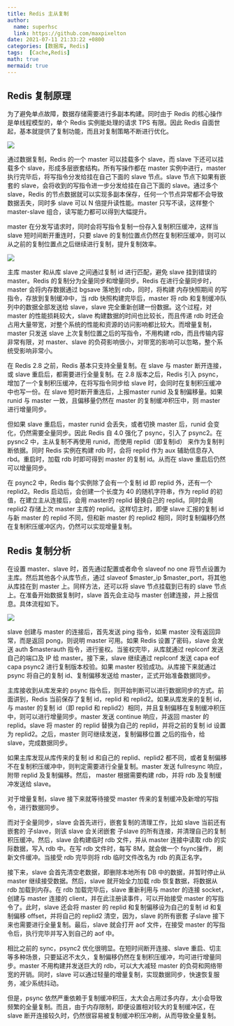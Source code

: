 ```yaml
---
title: Redis 主从复制
author:
  name: superhsc
  link: https://github.com/maxpixelton
date: 2021-07-11 21:33:22 +0800
categories: [数据库, Redis]
tags:  [Cache,Redis]
math: true
mermaid: true
---
```

## Redis 复制原理

为了避免单点故障，数据存储需要进行多副本构建。同时由于 Redis 的核心操作是单线程模型的，单个 Redis 实例能处理的请求 TPS 有限。因此 Redis 自面世起，基本就提供了复制功能，而且对复制策略不断进行优化。

![](https://maxpixelton.github.io/images/assert/db/cache/cache-redis-1201.png)

通过数据复制，Redis 的一个 master 可以挂载多个 slave，而 slave 下还可以挂载多个 slave，形成多层嵌套结构。所有写操作都在 master 实例中进行，master 执行完毕后，将写指令分发给挂在自己下面的 slave 节点。slave 节点下如果有嵌套的 slave，会将收到的写指令进一步分发给挂在自己下面的 slave。通过多个 slave，Redis 的节点数据就可以实现多副本保存，任何一个节点异常都不会导致数据丢失，同时多 slave 可以 N 倍提升读性能。master 只写不读，这样整个 master-slave 组合，读写能力都可以得到大幅提升。

 

master 在分发写请求时，同时会将写指令复制一份存入复制积压缓冲，这样当 slave 短时间断开重连时，只要 slave 的复制位置点仍然在复制积压缓冲，则可以从之前的复制位置点之后继续进行复制，提升复制效率。

![](https://maxpixelton.github.io/images/assert/db/cache/cache-redis-1202.png)

主库 master 和从库 slave 之间通过复制 id 进行匹配，避免 slave 挂到错误的 master。Redis 的复制分为全量同步和增量同步。Redis 在进行全量同步时，master 会将内存数据通过 bgsave 落地到 rdb，同时，将构建 内存快照期间 的写指令，存放到复制缓冲中，当 rdb 快照构建完毕后，master 将 rdb 和复制缓冲队列中的数据全部发送给 slave，slave 完全重新创建一份数据。这个过程，对 master 的性能损耗较大，slave 构建数据的时间也比较长，而且传递 rdb 时还会占用大量带宽，对整个系统的性能和资源的访问影响都比较大。而增量复制，master 只发送 slave 上次复制位置之后的写指令，不用构建 rdb，而且传输内容非常有限，对 master、slave 的负荷影响很小，对带宽的影响可以忽略，整个系统受影响非常小。

 

在 Redis 2.8 之前，Redis 基本只支持全量复制。在 slave 与 master 断开连接，或 slave 重启后，都需要进行全量复制。在 2.8 版本之后，Redis 引入 psync，增加了一个复制积压缓冲，在将写指令同步给 slave 时，会同时在复制积压缓冲中也写一份。在 slave 短时断开重连后，上报master runid 及复制偏移量。如果 runid 与 master 一致，且偏移量仍然在 master 的复制缓冲积压中，则 master 进行增量同步。



但如果 slave 重启后，master runid 会丢失，或者切换 master 后，runid 会变化，仍然需要全量同步。因此 Redis 自 4.0 强化了 psync，引入了 psync2。在 pysnc2 中，主从复制不再使用 runid，而使用 replid（即复制id） 来作为复制判断依据。同时 Redis 实例在构建 rdb 时，会将 replid 作为 aux 辅助信息存入 rbd。重启时，加载 rdb 时即可得到 master 的复制 id。从而在 slave 重启后仍然可以增量同步。



在 psync2 中，Redis 每个实例除了会有一个复制 id 即 replid 外，还有一个 replid2。Redis 启动后，会创建一个长度为 40 的随机字符串，作为 replid 的初值，在建立主从连接后，会用 master的 replid 替换自己的 replid。同时会用 replid2 存储上次 master 主库的 replid。这样切主时，即便 slave 汇报的复制 id 与新 master 的 replid 不同，但和新 master 的 replid2 相同，同时复制偏移仍然在复制积压缓冲区内，仍然可以实现增量复制。

## Redis 复制分析

在设置 master、slave 时，首先通过配置或者命令 slaveof no one 将节点设置为主库。然后其他各个从库节点，通过 slaveof $master_ip $master_port，将其他从库挂在到 master 上。同样方法，还可以将 slave 节点挂载到已有的 slave 节点上。在准备开始数据复制时，slave 首先会主动与 master 创建连接，并上报信息。具体流程如下。

![](https://maxpixelton.github.io/images/assert/db/cache/cache-redis-1203.png)

slave 创建与 master 的连接后，首先发送 ping 指令，如果 master 没有返回异常，而是返回 pong，则说明 master 可用。如果 Redis 设置了密码，slave 会发送 auth $masterauth 指令，进行鉴权。当鉴权完毕，从库就通过 replconf 发送自己的端口及 IP 给 master。接下来，slave 继续通过 replconf 发送 capa eof capa psync2 进行复制版本校验。如果 master 校验成功。从库接下来就通过 psync 将自己的复制 id、复制偏移发送给 master，正式开始准备数据同步。

  

主库接收到从库发来的 psync 指令后，则开始判断可以进行数据同步的方式。前面讲到，Redis 当前保存了复制 id，replid 和 replid2。如果从库发来的复制 id，与 master 的复制 id（即 replid 和 replid2）相同，并且复制偏移在复制缓冲积压中，则可以进行增量同步。master 发送 continue 响应，并返回 master 的 replid。slave 将 master 的 replid 替换为自己的 replid，并将之前的复制 id 设置为 replid2。之后，master 则可继续发送，复制偏移位置 之后的指令，给 slave，完成数据同步。

 

如果主库发现从库传来的复制 id 和自己的 replid、replid2 都不同，或者复制偏移不在复制积压缓冲中，则判定需要进行全量复制。master 发送 fullresync 响应，附带 replid 及复制偏移。然后， master 根据需要构建 rdb，并将 rdb 及复制缓冲发送给 slave。

 

对于增量复制，slave 接下来就等待接受 master 传来的复制缓冲及新增的写指令，进行数据同步。

 

而对于全量同步，slave 会首先进行，嵌套复制的清理工作，比如 slave 当前还有嵌套的 子slave，则该 slave 会关闭嵌套 子slave 的所有连接，并清理自己的复制积压缓冲。然后，slave 会构建临时 rdb 文件，并从 master 连接中读取 rdb 的实际数据，写入 rdb 中。在写 rdb 文件时，每写 8M，就会做一个 fsync操作， 刷新文件缓冲。当接受 rdb 完毕则将 rdb 临时文件改名为 rdb 的真正名字。

  

接下来，slave 会首先清空老数据，即删除本地所有 DB 中的数据，并暂时停止从 master 继续接受数据。然后，slave 就开始全力加载 rdb 恢复数据，将数据从 rdb 加载到内存。在 rdb 加载完毕后，slave 重新利用与 master 的连接 socket，创建与 master 连接的 client，并在此注册读事件，可以开始接受 master 的写指令了。此时，slave 还会将 master 的 replid 和复制偏移设为自己的复制 id 和复制偏移 offset，并将自己的 replid2 清空，因为，slave 的所有嵌套 子slave 接下来也需要进行全量复制。最后，slave 就会打开 aof 文件，在接受 master 的写指令后，执行完毕并写入到自己的 aof 中。     

 

相比之前的 sync，psync2 优化很明显。在短时间断开连接、slave 重启、切主等多种场景，只要延迟不太久，复制偏移仍然在复制积压缓冲，均可进行增量同步。master 不用构建并发送巨大的 rdb，可以大大减轻 master 的负荷和网络带宽的开销。同时，slave 可以通过轻量的增量复制，实现数据同步，快速恢复服务，减少系统抖动。

 

但是，psync 依然严重依赖于复制缓冲积压，太大会占用过多内存，太小会导致频繁的全量复制。而且，由于内存限制，即便设置相对较大的复制缓冲区，在 slave 断开连接较久时，仍然很容易被复制缓冲积压冲刷，从而导致全量复制。